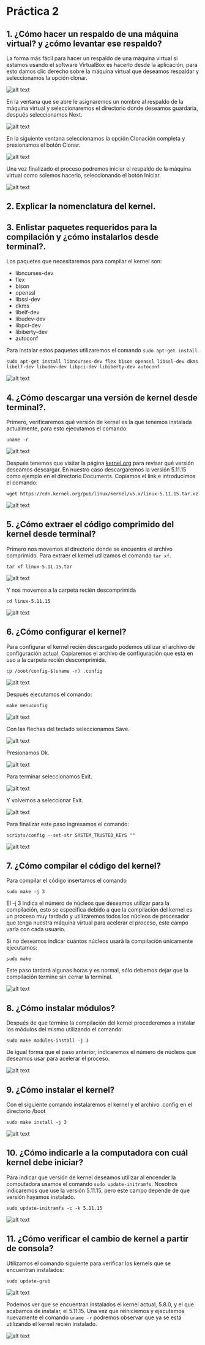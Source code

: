# Práctica 2
## 1. ¿Cómo hacer un respaldo de una máquina virtual? y ¿cómo levantar ese respaldo?

La forma más fácil para hacer un respaldo de una máquina virtual si estamos usando el software VirtualBox es hacerlo desde la aplicación, para esto damos clic derecho sobre la máquina virtual que deseamos respaldar y seleccionamos la opción clonar.

![alt text](https://github.com/CarlosGA20/Practica3_SO2/blob/main/Capturas/1.png)

En la ventana que se abre le asignaremos un nombre al respaldo de la máquina virtual y seleccionaremos el directorio donde deseamos guardarla, después seleccionamos Next.

![alt text](https://github.com/CarlosGA20/Practica3_SO2/blob/main/Capturas/2.png)

En la siguiente ventana seleccionamos la opción Clonación completa y presionamos el botón Clonar.

![alt text](https://github.com/CarlosGA20/Practica3_SO2/blob/main/Capturas/3.png)

Una vez finalizado el proceso podremos iniciar el respaldo de la máquina virtual como solemos hacerlo, seleccionando el botón Iniciar.

![alt text](https://github.com/CarlosGA20/Practica3_SO2/blob/main/Capturas/4.png)

## 2. Explicar la nomenclatura del kernel.

## 3. Enlistar paquetes requeridos para la compilación y ¿cómo instalarlos desde terminal?.

Los paquetes que necesitaremos para compilar el kernel son:

 - libncurses-dev 
 - flex 
 - bison 
 - openssl 
 - libssl-dev 
 - dkms
 - libelf-dev 
 - libudev-dev
 - libpci-dev 
 - libiberty-dev 
 - autoconf
 
Para instalar estos paquetes utilizaremos el comando `sudo apt-get install`.
```
sudo apt-get install libncurses-dev flex bison openssl libssl-dev dkms libelf-dev libudev-dev libpci-dev libiberty-dev autoconf
``` 

![alt text](https://github.com/CarlosGA20/Practica3_SO2/blob/main/Capturas/5.PNG)

##  4. ¿Cómo descargar una versión de kernel desde terminal?.

Primero, verificaremos qué versión de kernel es la que tenemos instalada actualmente, para esto ejecutamos el comando:

	uname -r
	
![alt text](https://github.com/CarlosGA20/Practica3_SO2/blob/main/Capturas/extra.PNG)

Después tenemos que visitar la página [kernel.org](kernel.org) para revisar qué versión deseamos descargar.  En nuestro caso descargaremos la versión 5.11.15 como ejemplo en el directorio Documents. Copiamos el link e introducimos el comando:
```
wget https://cdn.kernel.org/pub/linux/kernel/v5.x/linux-5.11.15.tar.xz
```

![alt text](https://github.com/CarlosGA20/Practica3_SO2/blob/main/Capturas/6.PNG)

## 5. ¿Cómo extraer el código comprimido del kernel desde terminal?

Primero nos movemos al directorio donde se encuentra el archivo comprimido. Para extraer el kernel utilizamos el comando `tar xf`.

	tar xf linux-5.11.15.tar 

![alt text](https://github.com/CarlosGA20/Practica3_SO2/blob/main/Capturas/7.PNG)

Y nos movemos a la carpeta recién descomprimida

	cd linux-5.11.15 

![alt text](https://github.com/CarlosGA20/Practica3_SO2/blob/main/Capturas/8.PNG)

## 6. ¿Cómo configurar el kernel? 

Para configurar el kernel recién descargado podemos utilizar el archivo de configuración actual. Copiaremos el archivo de configuración que está en uso a la carpeta recién descomprimida.

	cp /boot/config-$(uname -r) .config   

![alt text](https://github.com/CarlosGA20/Practica3_SO2/blob/main/Capturas/9.PNG)

Después ejecutamos el comando:

	make menuconfig

![alt text](https://github.com/CarlosGA20/Practica3_SO2/blob/main/Capturas/10.PNG)

Con las flechas del teclado seleccionamos Save.

![alt text](https://github.com/CarlosGA20/Practica3_SO2/blob/main/Capturas/11.PNG)

Presionamos Ok.

![alt text](https://github.com/CarlosGA20/Practica3_SO2/blob/main/Capturas/12.PNG)

Para terminar seleccionamos Exit.

![alt text](https://github.com/CarlosGA20/Practica3_SO2/blob/main/Capturas/13.PNG)

Y volvemos a seleccionar Exit.

![alt text](https://github.com/CarlosGA20/Practica3_SO2/blob/main/Capturas/14.PNG)

Para finalizar este paso ingresamos el comando:

	scripts/config --set-str SYSTEM_TRUSTED_KEYS ""

![alt text](https://github.com/CarlosGA20/Practica3_SO2/blob/main/Capturas/15.PNG)

## 7. ¿Cómo compilar el código del kernel?

Para compilar el código insertamos el comando 
	
	sudo make -j 3
	
El -j 3 indica el número de núcleos que deseamos utilizar para la compilación, esto se especifica debido a que la compilación del kernel es un proceso muy tardado y utilizaremos todos los núcleos de procesador que tenga nuestra máquina virtual para acelerar el proceso, este campo varía con cada usuario.

Si no deseamos indicar cuántos núcleos usará la compilación únicamente ejecutamos:

	sudo make

Este paso tardará algunas horas y es normal, sólo debemos dejar que la compilación termine sin cerrar la terminal.

![alt text](https://github.com/CarlosGA20/Practica3_SO2/blob/main/Capturas/16.PNG)

## 8. ¿Cómo instalar módulos?

Después de que termine la compilación del kernel procederemos a instalar los módulos del mismo utilizando el comando:

	sudo make modules-install -j 3

De igual forma que el paso anterior, indicaremos el número de núcleos que deseamos usar para acelerar el proceso.

![alt text](https://github.com/CarlosGA20/Practica3_SO2/blob/main/Capturas/17.PNG)

## 9. ¿Cómo instalar el kernel?

Con el siguiente comando instalaremos el kernel y el archivo .config  en el directorio /boot
	
	sudo make install -j 3

![alt text](https://github.com/CarlosGA20/Practica3_SO2/blob/main/Capturas/18.PNG)

## 10. ¿Cómo indicarle a la computadora con cuál kernel debe iniciar?

Para indicar que versión de kernel deseamos utilizar al encender la computadora usamos el comando `sudo update-initramfs`. 
Nosotros indicaremos que use la versión 5.11.15, pero este campo depende de que versión hayamos instalado.
 
	sudo update-initramfs -c -k 5.11.15

![alt text](https://github.com/CarlosGA20/Practica3_SO2/blob/main/Capturas/19.PNG)

## 11. ¿Cómo verificar el cambio de kernel a partir de consola?

Utilizamos el comando siguiente para verificar los kernels que se encuentran instalados:
	
	sudo update-grub  

![alt text](https://github.com/CarlosGA20/Practica3_SO2/blob/main/Capturas/20.PNG)

Podemos ver que se encuentran instalados el kernel actual, 5.8.0, y el que acabamos de instalar, el 5.11.15.
Una vez que reiniciemos y ejecutemos nuevamente el comando `uname -r` podremos observar que ya se está utilizando el kernel recién instalado.

![alt text](https://github.com/CarlosGA20/Practica3_SO2/blob/main/Capturas/21.PNG)
